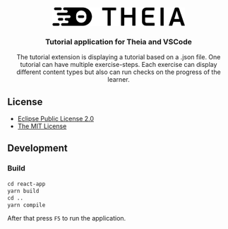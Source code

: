 <br/>
<div id="theia-logo" align="center">
    <br />
    <img src="https://raw.githubusercontent.com/eclipse-theia/theia/master/logo/theia-logo.svg?sanitize=true" alt="Theia Logo" width="300"/>
    <h3>Tutorial application for Theia and VSCode</h3>
</div>

<div id="badges" align="center">

The tutorial extension is displaying a tutorial based on a .json file. One tutorial can have multiple exercise-steps. Each exercise can display different content types but also can run checks on the progress of the learner.

</div>

## License

- [Eclipse Public License 2.0](LICENSE)
- [The MIT License](https://opensource.org/licenses/MIT)


## Development

### Build

```
cd react-app
yarn build
cd ..
yarn compile
```
After that press `F5` to run the application.